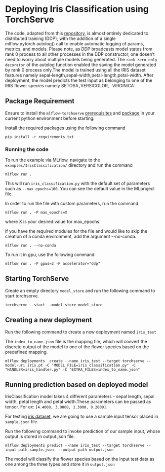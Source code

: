 # Deploying Iris Classification using TorchServe

The code, adapted from this [repository](http://chappers.github.io/2020/04/19/torch-lightning-using-iris/),
is almost entirely dedicated to distributed training (DDP), with the addition of a single mlflow.pytorch.autolog() call to enable automatic logging of params, metrics, and models.
Please note, as DDP broadcasts model states from rank 0 process to all other processes in the DDP constructor, one dosen’t need to worry about multiple models being generated.
The `rank zero only decorator` of the autolog function enabled the saving the model generated by rank 0 process only.The model is trained using all the IRIS dataset features namely sepal-length,sepal-width,petal-length,petal-width. After deployment,
the model predicts the test input as belonging to one of the IRIS flower species namely SETOSA` , `VERSICOLOR`, `VIRGINICA`.

## Package Requirement

Ensure to install the `mlflow-torchserve` [prerequisites](https://github.com/mlflow/mlflow-torchserve#prerequisites) and 
[package](https://github.com/mlflow/mlflow-torchserve#installation) in your current python environment before starting.

Install the required packages using the following command

`pip install -r requirements.txt`

### Running the code

To run the example via MLflow, navigate to the `examples/IrisClassification/` directory and run the command

```
mlflow run .

```

This will run `iris_classification.py` with the default set of parameters such as `--max_epochs=100`. You can see the default value in the MLproject file.

In order to run the file with custom parameters, run the command

```
mlflow run . -P max_epochs=X
```

where X is your desired value for max_epochs.

If you have the required modules for the file and would like to skip the creation of a conda environment, add the argument --no-conda.

```
mlflow run . --no-conda
```

To run it in gpu, use the following command

```
mlflow run . -P gpus=2 -P accelerator="ddp"
```
## Starting TorchServe

Create an empty directory `model_store` and run the following command to start torchserve.

`torchserve --start --model-store model_store`

## Creating a new deployment

Run the following command to create a new deployment named `iris_test`

The `index_to_name.json` file is the mapping file, which will convert the discrete output of the model to one of the flower species
based on the predefined mapping.

`mlflow deployments  create --name iris_test --target torchserve --model-uri iris.pt -C "MODEL_FILE=iris_classification.py" -C "HANDLER=iris_handler.py" -C "EXTRA_FILES=index_to_name.json"`

## Running prediction based on deployed model

IrisClassification model takes 4 different parameters - sepal length, sepal width, petal length and petal width.These parameters can be passed as tensor. For ex: `[4.4000, 3.0000, 1.3000, 0.2000]`.

For testing [iris dataset](http://archive.ics.uci.edu/ml/datasets/Iris/), we are going to use a sample input tensor placed in `sample.json` file.

Run the following command to invoke prediction of our sample input, whose output is stored in output.json file.

`mlflow deployments predict --name iris_test --target torchserve --input-path sample.json  --output-path output.json`

The model will classify the flower species based on the input test data as one among the three types and store it in `output.json`

